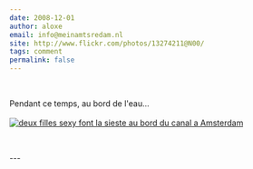 ```yaml
---
date: 2008-12-01
author: aloxe
email: info@meinamtsredam.nl
site: http://www.flickr.com/photos/13274211@N00/
tags: comment
permalink: false
---
```


<p>&nbsp;</p>

<p>Pendant ce temps, au bord de l'eau...<br />
<br />
<a href="http://www.flickr.com/photos/13274211@N00/2192887981/"><img alt="deux filles sexy font la sieste au bord du canal a Amsterdam" src="http://farm3.static.flickr.com/2366/2192887981_6925e36388_m.jpg" /></a></p>

<p>&nbsp;</p>
---